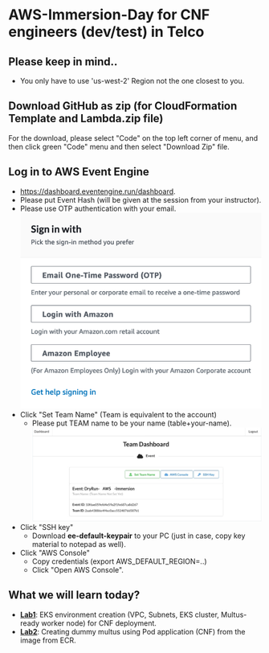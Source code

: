 # AWS-Immersion-Day for CNF engineers (dev/test) in Telco

## Please keep in mind..
* You only have to use 'us-west-2' Region not the one closest to you.

## Download GitHub as zip (for CloudFormation Template and Lambda.zip file)
For the download, please select "Code" on the top left corner of menu, and then click green "Code" menu and then select "Download Zip" file.

## Log in to AWS Event Engine 
* https://dashboard.eventengine.run/dashboard.
* Please put Event Hash (will be given at the session from your instructor). 
* Please use OTP authentication with your email.
  ![Otp](Lab1/images/otp.png)
* Click "Set Team Name" (Team is equivalent to the account)
    * Please put TEAM name to be your name (table+your-name).  
    ![Dashboard](Lab1/images/dashboard-aws.png)
* Click "SSH key" 
    * Download **ee-default-keypair** to your PC (just in case, copy key material to notepad as well).
* Click "AWS Console"
    * Copy credentials (export AWS_DEFAULT_REGION=..) 
    * Click "Open AWS Console".

## What we will learn today? 
* **[Lab1](https://github.com/crosscom/AWS-Immersion-Day/tree/main/Lab1)**: EKS environment creation (VPC, Subnets, EKS cluster, Multus-ready worker node) for CNF deployment.
* **[Lab2](https://github.com/crosscom/AWS-Immersion-Day/tree/main/Lab2)**: Creating dummy multus using Pod application (CNF) from the image from ECR.

